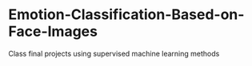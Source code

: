 # Emotion-Classification-Based-on-Face-Images
Class final projects using supervised machine learning methods 
